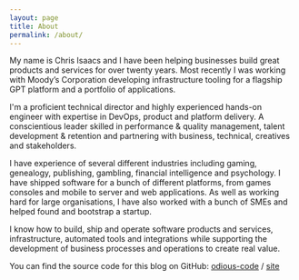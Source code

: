 ```yaml
---
layout: page
title: About
permalink: /about/
---
```


My name is Chris Isaacs and I have been helping businesses build great products and services for over twenty years. Most recently I was working with Moody’s Corporation developing infrastructure tooling for a flagship GPT platform and a portfolio of applications. 

I'm a proficient technical director and highly experienced hands-on engineer with expertise in DevOps, product and platform delivery. A conscientious leader skilled in performance & quality management, talent development & retention and partnering with business, technical, creatives and stakeholders. 

I have experience of several different industries including gaming, genealogy, publishing, gambling, financial intelligence and psychology. I have shipped software for a bunch of different platforms, from games consoles and mobile to server and web applications. As well as working hard for large organisations, I have also worked with a bunch of SMEs and helped found and bootstrap a startup.  

I know how to build, ship and operate software products and services, infrastructure, automated tools and integrations while supporting the development of business processes and operations to create real value.  
 

You can find the source code for this blog on GitHub:
[odious-code][this-org] /
[site](https://github.com/odious-code/site)


[this-org]: https://github.com/odious-code
